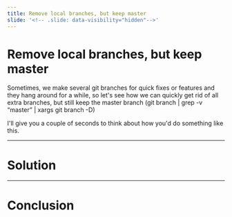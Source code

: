 ```yaml
---
title: Remove local branches, but keep master
slide: '<!-- .slide: data-visibility="hidden"-->'
---
```


<!-- .slide: data-state="layout-title" class="bg-dark"-->

# Remove local branches, but keep master

Sometimes, we make several git branches for quick fixes or features and they hang around for a while, so let's see how we can quickly get rid of all extra branches, but still keep the master branch (git branch | grep -v “master” | xargs git branch -D)

I'll give you a couple of seconds to think about how you'd do something like this.

---
# Solution


---
# Conclusion

